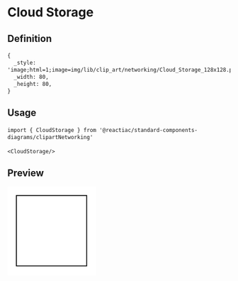 # Cloud Storage

## Definition

```
{
  _style: 'image;html=1;image=img/lib/clip_art/networking/Cloud_Storage_128x128.pngstrokeColor=none;',
  _width: 80,
  _height: 80,
}
```

## Usage

```
import { CloudStorage } from '@reactiac/standard-components-diagrams/clipartNetworking'

<CloudStorage/>
```

## Preview

<img src="./cloud-storage.png" width="200"/>
